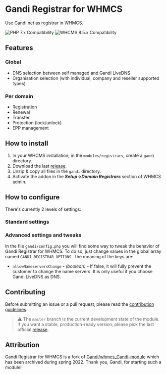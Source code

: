 # Gandi Registrar for WHMCS

Use Gandi.net as registrar in WHMCS.

![PHP 7.x Compatibility](https://img.shields.io/badge/PHP-7.x-7c86b4?style=flat-square) ![WHCMS 8.5.x Compatibility](https://img.shields.io/badge/WHMCS-8.5.x-96be4f?style=flat-square)

## Features
### Global
- DNS selection between self managed and Gandi LiveDNS
- Organisation selection (with individual, company and reseller supported types)
### Per domain
- Registration
- Renewal
- Transfer
- Protection (lock/unlock)
- EPP management

## How to install
1. In your WHCMS installation, in the `modules/registrars`, create a `gandi` directory.
2. Download the last [release](https://github.com/Hosterra/whmcs-gandi/releases).
3. Unzip & copy all files in the `gandi` directory.
4. Activate the addon in the **_Setup->Domain Registrars_** section of WHMCS admin.

## How to configure
There's currently 2 levels of settings:
### Standard settings
### Advanced settings and tweaks
In the file `gandi/config.php` you will find some way to tweak the behavior of Gandi Registrar for WHMCS. To do so, just change values in the global array named `GANDI_REGISTRAR_OPTIONS`. The meaning of the keys are:
- `allowNameserversChange` - _(boolean)_ - If false, it will fully prevent the customer to change the name servers. It is only useful if you choose Gandi LiveDNS as DNS.

## Contributing

Before submitting an issue or a pull request, please read the [contribution guidelines](CONTRIBUTING.md).

> ⚠️ The `master` branch is the current development state of the module. If you want a stable, production-ready version, please pick the last official [release](https://github.com/Hosterra/whmcs-gandi/releases).

## Attribution
Gandi Registrar for WHMCS is a fork of [Gandi/whmcs_Gandi-module](https://github.com/Gandi/whmcs_Gandi-module) which has been archived during spring 2022. Thank you, Gandi, for starting such a module! 
